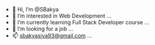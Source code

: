 - 👋 Hi, I’m @SBakya
- 👀 I’m interested in Web Development ...
- 🌱 I’m currently learning Full Stack Developer course ...
- 💞️ I’m looking for a job  ...
- 📫 sbakyasiva93@gmail.com ...

<!---
SBakya/SBakya is a ✨ special ✨ repository because its `README.md` (this file) appears on your GitHub profile.
You can click the Preview link to take a look at your changes.
--->
